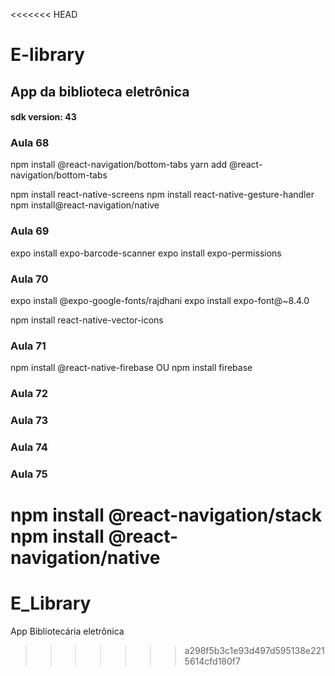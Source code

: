 <<<<<<< HEAD
# E-library
## App da biblioteca eletrônica

#### sdk version: 43

### Aula 68

npm install @react-navigation/bottom-tabs
yarn add @react-navigation/bottom-tabs

npm install react-native-screens
npm install react-native-gesture-handler
npm install@react-navigation/native


### Aula 69

expo install expo-barcode-scanner
expo install expo-permissions

### Aula 70

expo install @expo-google-fonts/rajdhani
expo install expo-font@~8.4.0

npm install react-native-vector-icons

### Aula 71

npm install @react-native-firebase OU npm install firebase

### Aula 72

### Aula 73

### Aula 74

### Aula 75

npm install @react-navigation/stack
npm install @react-navigation/native
=======
# E_Library

App Bibliotecária eletrônica
>>>>>>> a298f5b3c1e93d497d595138e2215614cfd180f7
